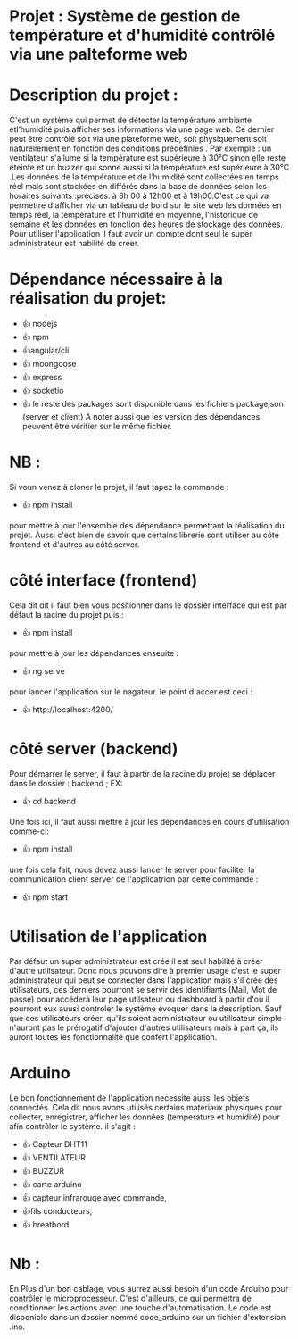 
# Projet : Système de gestion de température et d'humidité contrôlé via une palteforme web

# Description du projet :

C'est un système qui permet de détecter la température ambiante etl’humidité puis 
afficher ses informations via une page web. Ce dernier peut être contrôlé soit via
une plateforme web, soit physiquement soit naturellement en fonction des conditions
prédéfinies . Par exemple : un ventilateur s'allume si la température est supérieure
à 30°C sinon elle reste éteinte et un buzzer qui sonne aussi si la température est
supérieure à 30°C .Les données de la température et de l’humidité sont collectées 
en temps réel mais sont stockées en différés dans la base de données selon les horaires 
suivants :précises: à 8h 00 à 12h00 et à 19h00.C'est ce qui va permettre d'afficher
via un tableau de bord sur le site web les données en temps réel, la température et
l'humidité en moyenne, l'historique de semaine et les données en fonction des heures 
de stockage des données. Pour utiliser l'application il faut avoir un compte dont seul 
le super administrateur est habilité de créer.

 # Dépendance nécessaire à la réalisation du projet:

 - 👍 nodejs
 - 👍 npm
 - 👍angular/cli
 - 👍 moongoose
 - 👍 express
 - 👍 socketio
 - 👍 le reste des packages sont disponible dans les fichiers packagejson (server et client)
 A noter aussi que les version des dépendances peuvent être vérifier sur le même fichier.

 # NB : 
 Si voun venez à cloner le projet, il faut tapez la commande : 

 - 👍 npm install

 pour mettre à jour l'ensemble des dépendance permettant la réalisation du projet.
 Aussi c'est bien de savoir que certains librerie sont utiliser au côté frontend 
 et d'autres au côté server.

 # côté interface (frontend)

 Cela dit dit il faut bien vous positionner dans le dossier interface qui est par défaut
  la racine du projet puis : 

 - 👍 npm install 

 pour mettre à jour les dépendances enseuite : 

 - 👍 ng serve

 pour lancer l'application sur le nagateur. 
 le point d'accer est ceci : 

 - 👍 http://localhost:4200/

 # côté server (backend)

 Pour démarrer le server, il faut à partir de la racine du projet se déplacer
  dans le dossier : backend ; EX:

 - 👍 cd backend

 Une fois ici, il faut aussi mettre à jour les dépendances en cours d'utilisation 
 comme-ci:

 - 👍 npm install

 une fois cela fait, nous devez aussi lancer le server pour faciliter la communication 
 client server de l'applicatrion par cette commande : 
 
 - 👍 npm start 

 # Utilisation de l'application

 Par défaut un super administrateur est crée il est seul habilité à créer d'autre utilisateur.
 Donc nous pouvons dire à premier usage c'est le super administrateur qui peut se 
 connecter dans l'application mais s'il crée des utilisateurs, ces derniers pourront 
 se servir des identifiants (Mail, Mot de passe) pour accéderà leur page utilsateur 
 ou dashboard à partir d'où il pourront eux auusi controler le système évoquer dans 
 la description. Sauf que ces utilisateurs créer, qu'ils soient administrateur ou 
 utilisateur simple n'auront pas le prérogatif d'ajouter d'autres utilisateurs mais 
 à part ça, ils auront toutes les fonctionnalité que confert l'application.

 # Arduino

 Le bon fonctionnement de l'application necessite aussi les objets connectés. Cela dit
 nous avons utilisés certains matériaux physiques pour collecter, enregistrer, afficher les 
 données (temperature et humidité) pour afin contrôler le système. il s'agit : 

 - 👍 Capteur DHT11
 - 👍 VENTILATEUR
 - 👍 BUZZUR
 - 👍 carte arduino
 - 👍 capteur infrarouge avec commande, 
 - 👍fils conducteurs,
 - 👍 breatbord

 # Nb : 
    
 En Plus d'un bon cablage, vous aurrez aussi besoin d'un code Arduino pour contrôler le microprocesseur.
 C'est d'ailleurs, ce qui permettra de conditionner les actions avec une touche d'automatisation.
 Le code est disponible dans un dossier nommé code_arduino sur un fichier d'extension .ino.
